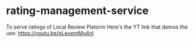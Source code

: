 # rating-management-service
To serve ratings of Local Review Platorm
Here's the YT link that demos the use: https://youtu.be/qLeoemMo4nI
